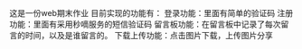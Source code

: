 这是一份web期末作业
目前实现的功能有：
	登录功能：里面有简单的验证码
	注册功能：里面有采用秒嘀服务的短信验证码
	留言板功能：在留言板中记录了每次留言的时间，以及是谁留言的。
	下载上传功能：点击图片下载，上传图片分享